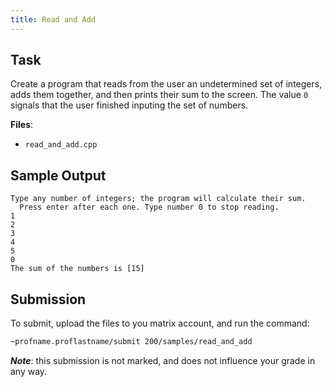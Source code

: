 ```yaml
---
title: Read and Add
---
```


## Task

Create a program that reads from the user an undetermined set of integers, adds them together, and then prints their sum to the screen. The value `0` signals that the user finished inputing the set of numbers.

**Files**:
- `read_and_add.cpp`

## Sample Output

```
Type any number of integers; the program will calculate their sum.
  Press enter after each one. Type number 0 to stop reading.
1
2
3
4
5
0
The sum of the numbers is [15]
```

## Submission

To submit, upload the files to you matrix account, and run the command:
```bash
~profname.proflastname/submit 200/samples/read_and_add
```

***Note***: this submission is not marked, and does not influence your grade in any way.

